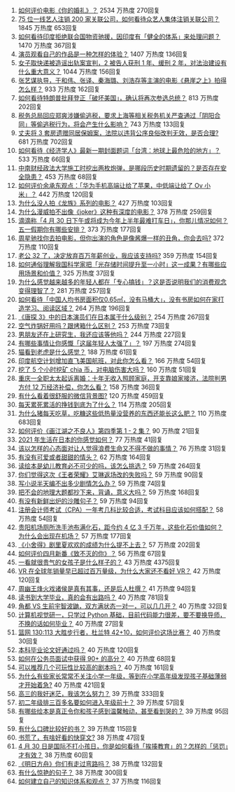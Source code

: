 1. [如何评价电影《你的婚礼》？](https://www.zhihu.com/question/437513111) 2534 万热度 270回复
1. [75 位一线艺人注销 200 家关联公司，如何看待众艺人集体注销关联公司？](https://www.zhihu.com/question/457181415) 1845 万热度 653回复
1. [如何看待印度拒绝联合国物资驰援，因印度有「健全的体系」来处理问题？](https://www.zhihu.com/question/457285008) 1470 万热度 367回复
1. [演员观看自己的作品是一种怎样的体验？](https://www.zhihu.com/question/294472677) 1407 万热度 136回复
1. [女子取快递被造谣出轨案宣判，2 被告人获刑 1 年、缓刑 2 年，对法治建设有什么重大意义？](https://www.zhihu.com/question/457266748) 1044 万热度 156回复
1. [张艺谋执导，于和伟、张译、秦海璐、刘浩存等主演的电影《悬崖之上》拍得怎么样？](https://www.zhihu.com/question/398744121) 933 万热度 162回复
1. [如何看待特朗普批拜登正「破坏美国」，确认将再次参选总统？](https://www.zhihu.com/question/457256439) 813 万热度 202回复
1. [税务总局回应郑爽涉嫌偷逃税，要求上海等相关税务机关严查通过「阴阳合同」等偷逃税行为，将会产生什么影响？](https://www.zhihu.com/question/457264887) 743 万热度 133回复
1. [丈夫将 3 套房遗赠同居保姆案，法院以违背公序良俗改判无效，是否合理?](https://www.zhihu.com/question/457149946) 681 万热度 702回复
1. [如何看待《经济学人》最新一期封面题词「台湾：地球上最危险的地方」？](https://www.zhihu.com/question/457260755) 533 万热度 66回复
1. [中南财经政法大学施工时挖出两枚炮弹，是哪段历史时期遗留的？是否存在安全隐患？](https://www.zhihu.com/question/457122815) 453 万热度 68回复
1. [如何评价余承东观点：「华为手机高端让给了苹果，中低端让给了 Ov 小米」？](https://www.zhihu.com/question/457258690) 442 万热度 120回复
1. [为什么没人拍《龙族》系列的电影？](https://www.zhihu.com/question/448178834) 427 万热度 103回复
1. [为什么漫威拍不出像《joker》这种有深度的电影？](https://www.zhihu.com/question/456837407) 378 万热度 259回复
1. [滴滴称「4 月 30 日下午或将成为今年上半年最难打车日」，你那儿情况如何？五一假期你有哪些安排？](https://www.zhihu.com/question/457167453) 373 万热度 177回复
1. [周星驰找你去拍电影，但你出演的角色是像酱爆一样的丑角，你会去吗?](https://www.zhihu.com/question/453812398) 372 万热度 110回复
1. [老公 32 了，决定放弃百万年薪创业，我应该支持吗?](https://www.zhihu.com/question/447327404) 359 万热度 154回复
1. [如何通俗理解我国科学家把「光存储时间提升至一小时」这一成果？有哪些应用场景和价值？](https://www.zhihu.com/question/456553305) 325 万热度 37回复
1. [为什么感觉越来越多的年轻人都在「专心搞钱」？这是否说明我们的消费观念变得理智了？](https://www.zhihu.com/question/457140241) 281 万热度 257回复
1. [如何看待「中国人均书房面积仅0.65㎡，没有马桶大」，没有书房如何在家打造学习、阅读区域？](https://www.zhihu.com/question/456014343) 264 万热度 196回复
1. [《唐探 3》中的日本演员们在日本属于什么级别？](https://www.zhihu.com/question/444896076) 254 万热度 267回复
1. [空气炸锅好用吗？跟烤箱什么区别？](https://www.zhihu.com/question/291230420) 253 万热度 73回复
1. [男朋友还在上研究生，我还应该等他吗？](https://www.zhihu.com/question/455432407) 244 万热度 227回复
1. [有哪些事情让你感慨「这届年轻人太强了」？](https://www.zhihu.com/question/456812148) 197 万热度 274回复
1. [猫看到老虎是什么感觉？](https://www.zhihu.com/question/455697352) 188 万热度 61回复
1. [印度航空计划增加直飞美国航班，对此你怎么看？](https://www.zhihu.com/question/457239121) 166 万热度 54回复
1. [挖了 5 个小时挖矿 chia 币，对电脑伤害大吗？](https://www.zhihu.com/question/454866562) 160 万热度 51回复
1. [重庆一全职太太起诉离婚：十年无收入照顾家庭，开支靠娘家接济，法院判男方付 12 万经济补偿，你怎么看？](https://www.zhihu.com/question/457146913) 158 万热度 36回复
1. [有什么看着很舒服的微信背景图?](https://www.zhihu.com/question/388752043) 120 万热度 459回复
1. [每天累死累活的挣钱到底为了什么？](https://www.zhihu.com/question/456067816) 114 万热度 205回复
1. [为什么猪每天吃草，吃糠这些低热量没营养的东西还能长这么肥？](https://www.zhihu.com/question/450554480) 110 万热度 683回复
1. [如何评价《画江湖之不良人》第四季第 1 - 2 集？](https://www.zhihu.com/question/456851431) 90 万热度 21回复
1. [2021 年生活在日本的你感觉如何？](https://www.zhihu.com/question/455934810) 77 万热度 41回复
1. [该以怎样的心态面对让人觉得浪费生命又不得不做的事情？](https://www.zhihu.com/question/457093118) 76 万热度 31回复
1. [有没有可爱或者甜甜的情头？](https://www.zhihu.com/question/391413854) 62 万热度 164回复
1. [读绘本是幼儿教育必不可少的吗，该怎么挑选？](https://www.zhihu.com/question/439146316) 59 万热度 264回复
1. [你们觉得这次《王者荣耀》艾琳返场改的失败吗？](https://www.zhihu.com/question/455420512) 59 万热度 90回复
1. [写小说半天编不出多少剧情怎么办？](https://www.zhihu.com/question/312977699) 59 万热度 74回复
1. [把不会的地理大题都抄下来，背诵，意义大吗？](https://www.zhihu.com/question/444879198) 59 万热度 168回复
1. [有没有新鲜出炉的沙雕句子？](https://www.zhihu.com/question/451404478) 59 万热度 94回复
1. [注册会计师考试（CPA）一年考几科比较合适，考试科目应该如何搭配？](https://www.zhihu.com/question/438621387) 58 万热度 54回复
1. [贵阳机场厕所洗手池布满化石，距今约 4 亿 3 千万年，这些化石价值如何？为什么会出现在机场？](https://www.zhihu.com/question/456986321) 57 万热度 177回复
1. [《小舍得》剧里夏欢欢的成绩为什么提不上去？](https://www.zhihu.com/question/455735077) 57 万热度 202回复
1. [如何评价四月新番《致不灭的你》？](https://www.zhihu.com/question/454515151) 56 万热度 67回复
1. [一看就很贵气的女孩子是什么样子的？](https://www.zhihu.com/question/322175199) 43 万热度 4375回复
1. [VR 在全球年销量早已超过百万量级，为什么大家还不看好 VR？](https://www.zhihu.com/question/455504976) 42 万热度 120回复
1. [周幽王烽火戏诸侯是真有其事，还是后人杜撰？](https://www.zhihu.com/question/20836590) 41 万热度 94回复
1. [读书到大学毕业，真的会有出路吗？](https://www.zhihu.com/question/452847044) 40 万热度 781回复
1. [角都 VS 生前宇智波鼬，双方满状态一对一，可以几几开？](https://www.zhihu.com/question/454291279) 40 万热度 32回复
1. [计算机视觉研一，只学过 Python 基础，目前代码能力很差，要不要换导师，不换的话如何毕业？](https://www.zhihu.com/question/456784414) 40 万热度 27回复
1. [篮网 130:113 大胜步行者，杜兰特 42+10，如何评价这场比赛？](https://www.zhihu.com/question/457229071) 40 万热度 30回复
1. [本科毕业论文好通过吗？](https://www.zhihu.com/question/308185309) 40 万热度 120回复
1. [如何在公务员面试中获得 90+ 的高分？](https://www.zhihu.com/question/307003074) 40 万热度 68回复
1. [可以推荐几个可玩性比较高的剧本吗？](https://www.zhihu.com/question/310162995) 40 万热度 161回复
1. [为什么有些家长常常不关注小学一年级，等到在小学高年级发现孩子基础薄弱才开始着急?](https://www.zhihu.com/question/426324925) 40 万热度 421回复
1. [高三的我好迷茫，我该怎么努力？](https://www.zhihu.com/question/456263396) 39 万热度 333回复
1. [初二年级排三百多名要如何进入年级前十？](https://www.zhihu.com/question/447709781) 39 万热度 57回复
1. [有哪些绘本是真正令你和孩子感到温馨触动，甚至看到哭的？](https://www.zhihu.com/question/312239649) 39 万热度 95回复
1. [有什么口碑比较好的书？](https://www.zhihu.com/question/441638696) 39 万热度 115回复
1. [书荒了，有啥好看的快穿文?](https://www.zhihu.com/question/451673117) 38 万热度 47回复
1. [4 月 30 日是国际不打小孩日，你是如何看待「挨揍教育」的？怎样的「惩罚」才有效？](https://www.zhihu.com/question/391581129) 38 万热度 60回复
1. [《明日方舟》你们有走过弯路吗？](https://www.zhihu.com/question/452796365) 38 万热度 132回复
1. [有什么惊艳的句子？](https://www.zhihu.com/question/432528611) 38 万热度 300回复
1. [如何建立自己的知识体系和观点？](https://www.zhihu.com/question/52782284) 37 万热度 116回复